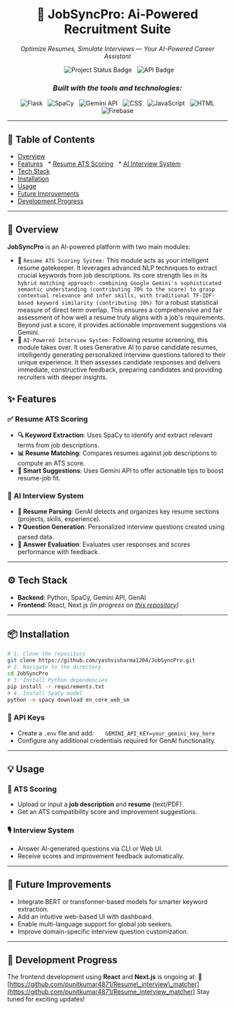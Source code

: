<h1 align="center">🤖 JobSyncPro: Ai-Powered Recruitment Suite</h1>
<p align="center"><i>Optimize Resumes, Simulate Interviews — Your AI-Powered Career Assistant</i></p>
<p align="center">
  <img src="https://img.shields.io/badge/status-complete-green" alt="Project Status Badge"/>
<!--   <img src="https://img.shields.io/badge/tech-stack-React%20%7C%20Next.js%20%7C%20Python-blue" alt="Tech Stack Badge"/> -->
  <img src="https://img.shields.io/badge/API-Gemini%20%7C%20GenAI-lightgrey" alt="API Badge"/>
</p>
<h3 align="center"><i>Built with the tools and technologies:</i></h3>
<p align="center">
  <img src="https://img.shields.io/badge/-Flask-3776AB?logo=flask&logoColor=white" alt="Flask"/>
  <img src="https://img.shields.io/badge/-SpaCy-green?logo=spaCy" alt="SpaCy"/>
  <img src="https://img.shields.io/badge/-Gemini_API-black?logo=google" alt="Gemini API"/>
  <img src="https://img.shields.io/badge/-CSS-purple?logo=CSS" alt="CSS"/>
  <img src="https://img.shields.io/badge/-JavaScript-000000?logo=javascript" alt="JavaScript"/>
  <img src="https://img.shields.io/badge/-HTML-61DAFB?logo=HTML&logoColor=black" alt="HTML"/>
  <img src="https://img.shields.io/badge/-Firebase-61RAFB?logo=firebase&logoColor=black" alt="Firebase"/>
</p>

---
## 📑 Table of Contents
* [Overview](#overview)
* [Features](#features)
  * [Resume ATS Scoring](#resume-ats-scoring)
  * [AI Interview System](#ai-interview-system)
* [Tech Stack](#tech-stack)
* [Installation](#installation)
* [Usage](#usage)
* [Future Improvements](#future-improvements)
* [Development Progress](#development-progress)
---
## 📌 Overview
**JobSyncPro** is an AI-powered platform with two main modules:
- 🎯 `Resume ATS Scoring System:` This module acts as your intelligent resume gatekeeper. It leverages advanced NLP techniques to extract crucial keywords from job descriptions. Its core strength lies in its `hybrid matching approach: combining Google Gemini's sophisticated semantic understanding (contributing 70% to the score) to grasp contextual relevance and infer skills, with traditional TF-IDF-based keyword similarity (contributing 30%) `for a robust statistical measure of direct term overlap. This ensures a comprehensive and fair assessment of how well a resume truly aligns with a job's requirements. Beyond just a score, it provides actionable improvement suggestions via Gemini.
- 🧠 `AI-Powered Interview System:` Following resume screening, this module takes over. It uses Generative AI to parse candidate resumes, intelligently generating personalized interview questions tailored to their unique experience. It then assesses candidate responses and delivers immediate, constructive feedback, preparing candidates and providing recruiters with deeper insights.
## ✨ Features
### ✅ Resume ATS Scoring
* **🔍 Keyword Extraction**: Uses SpaCy to identify and extract relevant terms from job descriptions.
* **📊 Resume Matching**: Compares resumes against job descriptions to compute an ATS score.
* **🧠 Smart Suggestions**: Uses Gemini API to offer actionable tips to boost resume-job fit.
### 🎤 AI Interview System

* **📂 Resume Parsing**: GenAI detects and organizes key resume sections (projects, skills, experience).
* **❓ Question Generation**: Personalized interview questions created using parsed data.
* **📝 Answer Evaluation**: Evaluates user responses and scores performance with feedback.
---
## ⚙️ Tech Stack

* **Backend**: Python, SpaCy, Gemini API, GenAI
* **Frontend**: React, Next.js *(in progress on [this repository](https://github.com/punitkumar4871/Resume_interview_matcher))*

---
## 📦 Installation
```bash
# 1. Clone the repository
git clone https://github.com/yashvisharma1204/JobSyncPro.git
# 2. Navigate to the directory
cd JobSyncPro
# 3. Install Python dependencies
pip install -r requirements.txt
# 4. Install SpaCy model
python -m spacy download en_core_web_sm
```
### 🔐 API Keys
* Create a `.env` file and add:
  ```
  GEMINI_API_KEY=your_gemini_key_here
  ```
* Configure any additional credentials required for GenAI functionality.
---
## 💡 Usage
### 🧾 ATS Scoring
* Upload or input a **job description** and **resume** (text/PDF).
* Get an ATS compatibility score and improvement suggestions.

### 🎙️ Interview System
* Answer AI-generated questions via CLI or Web UI.
* Receive scores and improvement feedback automatically.
---

## 🔮 Future Improvements
* Integrate BERT or transformer-based models for smarter keyword extraction.
* Add an intuitive web-based UI with dashboard.
* Enable multi-language support for global job seekers.
* Improve domain-specific interview question customization.

---
## 🚧 Development Progress
The frontend development using **React** and **Next.js** is ongoing at:
🔗 [https://github.com/punitkumar4871/Resume\_interview\_matcher](https://github.com/punitkumar4871/Resume_interview_matcher)
Stay tuned for exciting updates!
